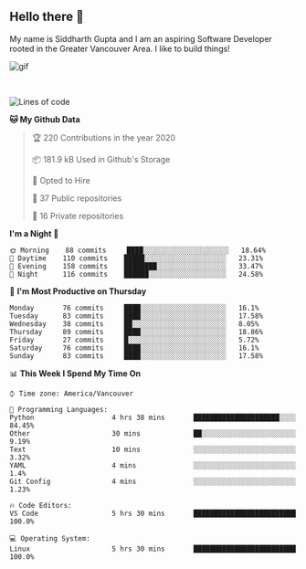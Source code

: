 ## Hello there :wave:

My name is Siddharth Gupta and I am an aspiring Software Developer rooted in the Greater Vancouver Area. I like to build things!

![gif](https://github.com/siddg97/siddg97/blob/master/dino.gif)

<br>

<!--START_SECTION:waka-->
![Lines of code](https://img.shields.io/badge/From%20Hello%20World%20I%27ve%20Written-11.2%20million%20Lines%20of%20code-blue)

**🐱 My Github Data** 

> 🏆 220 Contributions in the year 2020
 > 
> 📦 181.9 kB Used in Github's Storage 
 > 
> 💼 Opted to Hire
 > 
> 📜 37 Public repositories
 > 
> 🔑 16 Private repositories 

**I'm a Night 🦉** 

```text
🌞 Morning    88 commits     ████░░░░░░░░░░░░░░░░░░░░░   18.64% 
🌆 Daytime    110 commits    █████░░░░░░░░░░░░░░░░░░░░   23.31% 
🌃 Evening    158 commits    ████████░░░░░░░░░░░░░░░░░   33.47% 
🌙 Night      116 commits    ██████░░░░░░░░░░░░░░░░░░░   24.58%

```
📅 **I'm Most Productive on Thursday** 

```text
Monday       76 commits     ████░░░░░░░░░░░░░░░░░░░░░   16.1% 
Tuesday      83 commits     ████░░░░░░░░░░░░░░░░░░░░░   17.58% 
Wednesday    38 commits     ██░░░░░░░░░░░░░░░░░░░░░░░   8.05% 
Thursday     89 commits     ████░░░░░░░░░░░░░░░░░░░░░   18.86% 
Friday       27 commits     █░░░░░░░░░░░░░░░░░░░░░░░░   5.72% 
Saturday     76 commits     ████░░░░░░░░░░░░░░░░░░░░░   16.1% 
Sunday       83 commits     ████░░░░░░░░░░░░░░░░░░░░░   17.58%

```


📊 **This Week I Spend My Time On** 

```text
⌚︎ Time zone: America/Vancouver

💬 Programming Languages: 
Python                   4 hrs 38 mins       █████████████████████░░░░   84.45% 
Other                    30 mins             ██░░░░░░░░░░░░░░░░░░░░░░░   9.19% 
Text                     10 mins             ░░░░░░░░░░░░░░░░░░░░░░░░░   3.32% 
YAML                     4 mins              ░░░░░░░░░░░░░░░░░░░░░░░░░   1.4% 
Git Config               4 mins              ░░░░░░░░░░░░░░░░░░░░░░░░░   1.23%

🔥 Code Editors: 
VS Code                  5 hrs 30 mins       █████████████████████████   100.0%

💻 Operating System: 
Linux                    5 hrs 30 mins       █████████████████████████   100.0%

```


<!--END_SECTION:waka-->



